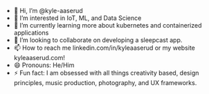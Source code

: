 - 👋 Hi, I’m @kyle-aaserud
- 👀 I’m interested in IoT, ML, and Data Science
- 🌱 I’m currently learning more about kubernetes and containerized applications
- 💞️ I’m looking to collaborate on developing a sleepcast app. 
- 📫 How to reach me linkedin.com/in/kyleaaserud or my website kyleaaserud.com! 
- 😄 Pronouns: He/Him
- ⚡ Fun fact: I am obsessed with all things creativity based, design principles, music production, photography, and UX frameworks. 
